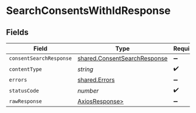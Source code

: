 # SearchConsentsWithIdResponse


## Fields

| Field                                                                        | Type                                                                         | Required                                                                     | Description                                                                  |
| ---------------------------------------------------------------------------- | ---------------------------------------------------------------------------- | ---------------------------------------------------------------------------- | ---------------------------------------------------------------------------- |
| `consentSearchResponse`                                                      | [shared.ConsentSearchResponse](../../models/shared/consentsearchresponse.md) | :heavy_minus_sign:                                                           | Success                                                                      |
| `contentType`                                                                | *string*                                                                     | :heavy_check_mark:                                                           | N/A                                                                          |
| `errors`                                                                     | [shared.Errors](../../models/shared/errors.md)                               | :heavy_minus_sign:                                                           | Error                                                                        |
| `statusCode`                                                                 | *number*                                                                     | :heavy_check_mark:                                                           | N/A                                                                          |
| `rawResponse`                                                                | [AxiosResponse>](https://axios-http.com/docs/res_schema)                     | :heavy_minus_sign:                                                           | N/A                                                                          |